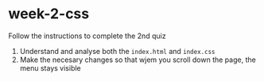 # week-2-css

Follow the instructions to complete the 2nd quiz
1. Understand and analyse both the `index.html` and `index.css`
2. Make the necesary changes so that wjem you scroll down the page, the menu stays visible 

